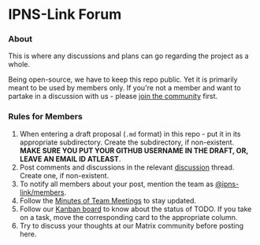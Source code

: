 # IPNS-Link Forum

### About

This is where any discussions and plans can go regarding the project as a whole.

Being open-source, we have to keep this repo public. Yet it is primarily meant to be used by members only. If you're not a member and want to partake in a discussion with us - please [join the community](https://github.com/ipns-link/contribute#join-the-community) first.

### Rules for Members

1. When entering a draft proposal (`.md` format) in this repo - put it in its appropriate subdirectory. Create the subdirectory, if non-existent. **MAKE SURE YOU PUT YOUR GITHUB USERNAME IN THE DRAFT, OR, LEAVE AN EMAIL ID ATLEAST**.
2. Post comments and discussions in the relevant [discussion](https://github.com/ipns-link/forum/discussions) thread. Create one, if non-existent.
3. To notify all members about your post, mention the team as [@ipns-link/members](https://github.com/orgs/ipns-link/teams/members).
4. Follow the [Minutes of Team Meetings](https://github.com/ipns-link/forum/discussions/1) to stay updated.
5. Follow our [Kanban board](https://github.com/ipns-link/forum/projects/1) to know about the status of TODO. If you take on a task, move the corresponding card to the appropriate column.
6. Try to discuss your thoughts at our Matrix community before posting here.



